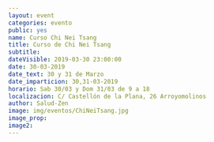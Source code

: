 ```yaml
---
layout: event
categories: evento
public: yes
name: Curso Chi Nei Tsang
title: Curso de Chi Nei Tsang
subtitle:
dateVisible: 2019-03-30 23:00:00
date: 30-03-2019
date_text: 30 y 31 de Marzo
date_imparticion: 30,31-03-2019
horario: Sab 30/03 y Dom 31/03 de 9 a 18
localizacion: C/ Castellón de la Plana, 26 Arroyomolinos
author: Salud-Zen
image: img/eventos/ChiNeiTsang.jpg
image_prop:
image2:
---
```

